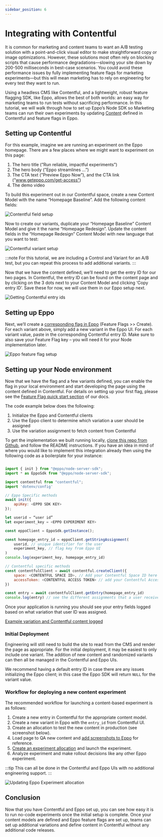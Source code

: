 ```yaml
---
sidebar_position: 6
---
```


# Integrating with Contentful

It is common for marketing and content teams to want an A/B testing solution with a point-and-click visual editor to make straightforward copy or image optimizations. However, these solutions most often rely on blocking scripts that cause performance degradations—slowing your site down by 200-500 milliseconds in best-case scenarios. You could avoid these performance issues by fully implementing feature flags for marketing experiments—but this will mean marketing has to rely on engineering for every test they want to run.

Using a headless CMS like Contentful, and a lightweight, robust feature flagging SDK, like Eppo, allows the best of both worlds: an easy way for marketing teams to run tests without sacrificing performance. In this tutorial, we will walk through how to set up Eppo’s Node SDK so Marketing teams can run their own experiments by updating [Content](https://www.contentful.com/help/content-model-and-content-type/) defined in Contentful and feature flags in Eppo. 


## Setting up Contentful

For this example, imagine we are running an experiment on the Eppo homepage. There are a few places where we might want to experiment on this page:

1. The hero title (”Run reliable, impactful experiments”)
2. The hero body (”Eppo streamlines …”)
3. The CTA text (”Preview Eppo Now”), and the CTA link (”www.geteppo.com/get-access”)
4. The demo video

To build this experiment out in our Contentful space, create a new Content Model with the name “Homepage Baseline”. Add the following content fields:

![Contentful field setup](/img/how-tos/integrating-with-contentful/contentful-field-setup.png)

Now to create our variants, duplicate your “Homepage Baseline” Content Model and give it the name “Homepage Redesign”. Update the content fields in the “Homepage Redesign” Content Model with new language that you want to test:

![Contentful variant setup](/img/how-tos/integrating-with-contentful/contentful-variant-setup.png)


:::note
For this tutorial, we are including a Control and Variant for an A/B test, but you can repeat this process to add additional variants.
:::

Now that we have the content defined, we’ll need to get the entry ID for our two pages. In Contentful, the entry ID can be found on the content page and by clicking on the 3 dots next to your Content Model and clicking ‘Copy entry ID’. Save these for now, we will use them in our Eppo setup next.

![Getting Contentful entry ids](/img/how-tos/integrating-with-contentful/getting-contentful-entry-ids.png)

## Setting up Eppo

Next, we’ll create a [corresponding flag in Eppo](https://docs.geteppo.com/feature-flag-quickstart/) (Feature Flags >> Create). For each variant above, simply add a new variant in the Eppo UI. For each variant value, paste in the corresponding Contentful entry ID. Make sure to also save your Feature Flag key – you will need it for your Node implementation later.

![Eppo feature flag setup](/img/how-tos/integrating-with-contentful/eppo-feature-flag-setup.png)

## Setting up your Node environment
Now that we have the flag and a few variants defined, you can enable the flag in your local environment and start developing the page using the content defined in Contentful. For details on setting up your first flag, please see the [Feature Flag quick start section](https://docs.geteppo.com/feature-flag-quickstart) of our docs.

The code example below does the following:

1. Initialize the Eppo and Contentful clients
2. Use the Eppo client to determine which variation a user should be assigned
3. Use the variation assignment to fetch content from Contentful

To get the implementation we built running locally, [clone this repo from Github](https://github.com/hhargreaveseppo/contentful_eppo_blog), and follow the README instructions. If you have an idea in mind of where you would like to implement this integration already then using the following code as a boilerplate for your instance:

```js

import { init } from "@eppo/node-server-sdk";
import * as EppoSdk from "@eppo/node-server-sdk";

import contentful from "contentful";
import 'dotenv/config'

// Eppo Specific methods
await init({
    apiKey: <EPPO SDK KEY>
});

let userid = “user id”
let experiment_key = <EPPO EXPERIMENT KEY>

const eppoClient = EppoSdk.getInstance();

const homepage_entry_id = eppoClient.getStringAssignment(
    userid, // unique identifier for the user
    experiment_key, // flag key from Eppo UI
)
console.log(experiment_key, homepage_entry_id)

// Contentful specific methods
const contentfulClient = await contentful.createClient({
    space: <CONTENTFUL SPACE ID>, // Add your Contentful Space ID here
    accessToken: <CONTENTFUL ACCESS TOKEN> // add your Contentful Access Token here
})

const entry = await contentfulClient.getEntry(homepage_entry_id)
console.log(entry) // see the different assignments that a user received
```

Once your application is running you should see your entry fields logged based on what variation that user ID was assigned.

[Example variation and Contentful content logged](/img/how-tos/integrating-with-contentful/example-variation-log.png)


### Initial Deployment

Engineering will still need to build the site to read from the CMS and render the page as appropriate. For the initial deployment, it may be easiest to only include one variant. The addition of new content and randomized variants can then all be managed in the Contentful and Eppo UIs.

We recommend having a default entry ID in case there are any issues initializing the Eppo client; in this case the Eppo SDK will return `NULL` for the variant value.

### Workflow for deploying a new content experiment

The recommended workflow for launching a content-based experiment is as follows:

1. Create a new entry in Contentful for the appropriate content model.
2. Create a new variant in Eppo with the `entry_id` from Contentful UI.
3. Create an allocation to test the new content in production (see screenshot below).
4. Load page to QA new content and [add screenshots to Eppo](https://docs.geteppo.com/experiments/creating-experiments/#8-click-save-changes) for reference.
5. [Create an experiment allocation](https://docs.geteppo.com/feature-flags/use-cases/experiment-assignment/) and launch the experiment.
6. Analyze experiment and make rollout decisions like any other Eppo experiment.

:::tip
This can all be done in the Contentful and Eppo UIs with no additional engineering support.
:::

![Updating Eppo Experiment allocation](/img/how-tos/integrating-with-contentful/updating-eppo-allocation.png)

## Conclusion

Now that you have Contentful and Eppo set up, you can see how easy it is to run no-code experiments once the initial setup is complete. Once your content models are defined and Eppo feature flags are set up, teams can set up additional variations and define content in Contentful without any additional code releases.
